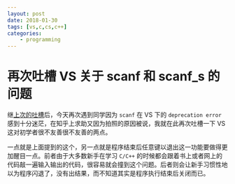 ```yaml
---
layout: post
date: 2018-01-30
tags: [vs,c,cs,c++]
categories:
    - programming
---
```


# 再次吐槽 VS 关于 scanf 和 scanf_s 的问题

继[上次的吐槽](on-scanf-and-scanf-s.md)后，今天再次遇到同学因为 `scanf` 在 VS 下的 `deprecation error` 感到十分迷茫，在知乎上求助又因为拍照的原因被说，我就在此再次吐槽一下 VS 这对初学者很不友善很不友善的两点。

一点就是上面提到的这个，另一点就是程序结束后任意键以退出这一功能要做得更加醒目一点。前者由于大多数新手在学习 `C/C++` 的时候都会跟着书上或者网上的代码敲一遍输入输出的代码，很容易就会撞到这个问题。后者则会让新手习惯性地以为程序闪退了，没有出结果，而不知道其实是程序执行结束后关闭而已。

